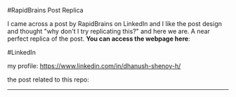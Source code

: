#RapidBrains Post Replica

I came across a post by RapidBrains on LinkedIn and I like the post design and thought "why don't I try replicating this?" and here we are. A near perfect replica of the post. **You can access the webpage here**: 



#LinkedIn

my profile: https://www.linkedin.com/in/dhanush-shenoy-h/

the post related to this repo: 

***
